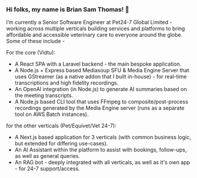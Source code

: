 ### Hi folks, my name is Brian Sam Thomas! 👋

I’m currently a Senior Software Engineer at Pet24-7 Global Limited - working across multiple verticals building services and platforms to bring affordable and accessible veterinary care to everyone around the globe. Some of these include -

For the core (Vidtu):
- A React SPA with a Laravel backend - the main bespoke application.
- A Node.js + Express based Mediasoup SFU & Media Engine Server that uses GStreamer (as a native addon that I built in-house) - for real-time transcriptions and high fidelity recordings.
- An OpenAI integration (in Node.js) to generate AI summaries based on the meeting transcripts.
- A Node.js based CLI tool that uses FFmpeg to composite/post-process recordings generated by the Media Engine server (runs as a separate tool on AWS Batch instances).

for the other verticals (Pet/Equivet/Vet 24-7):
- A Next.js based application for 3 verticals (with common business logic, but extended for differing use-cases).
- An AI Assistant within the platform to assist with bookings, follow-ups, as well as general queries.
- An RAG bot - deeply integrated with all verticals, as well as it's own app - for 24-7 support/access.

<!--
**BRAiNCHiLD95/BRAiNCHiLD95** is a ✨ _special_ ✨ repository because its `README.md` (this file) appears on your GitHub profile.

Here are some ideas to get you started:

- 🔭 I’m currently working on ...
- 🌱 I’m currently learning ...
- 👯 I’m looking to collaborate on ...
- 🤔 I’m looking for help with ...
- 💬 Ask me about ...
- 📫 How to reach me: ...
- 😄 Pronouns: ...
- ⚡ Fun fact: ...
-->
